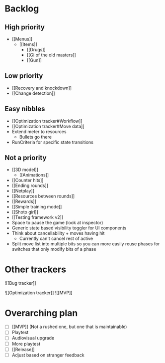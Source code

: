 # Backlog
## High priority
- [[Menus]]
	- [[Items]]
		- [[Drugs]]
		- [[Gi of the old masters]]
		- [[Gun]]

## Low priority
- [[Recovery and knockdown]]
- [[Change detection]]

## Easy nibbles
- [[Optimization tracker#Workflow]]
- [[Optimization tracker#Move data]]
- Extend meter to resources
	- Bullets go there
- RunCriteria for specific state transitions

## Not a priority
- [[3D model]]
	- [[Animations]]
- [[Counter hits]]
- [[Ending rounds]]
- [[Netplay]]
- [[Resources between rounds]]
- [[Rewards]]
- [[Simple training mode]]
- [[Shoto girl]]
- [[Testing framework v2]]
- Space to pause the game (look at inspector)
- Generic state based visibility toggler for UI components
- Think about cancellability + moves having hit
	- Currently can't cancel rest of active
- Split move list into multiple bits so you can more easily reuse phases for switches that only modify bits of a phase

# Other trackers
![[Bug tracker]]

![[Optimization tracker]]
![[MVP]]

# Overarching plan
- [ ] [[MVP]] (Not a rushed one, but one that is maintainable)
- [ ] Playtest
- [ ] Audiovisual upgrade
- [ ] More playtest
- [ ] [[Release]]
- [ ] Adjust based on stranger feedback
